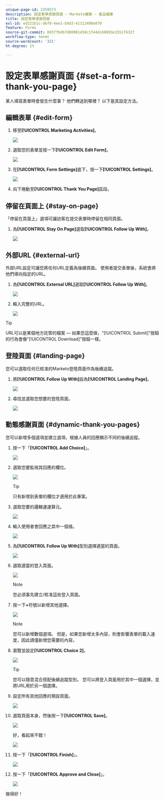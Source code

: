 ```yaml
---
unique-page-id: 2359573
description: 設定表單感謝頁面 — Marketo檔案 — 產品檔案
title: 設定表單感謝頁面
exl-id: ed221b1c-d6f0-4ee1-b9d3-41112490e070
feature: Forms
source-git-commit: 0d37fbdb7d08901458c1744dc68893e155176327
workflow-type: tm+mt
source-wordcount: '321'
ht-degree: 1%

---
```


# 設定表單感謝頁面 {#set-a-form-thank-you-page}

某人填寫表單時會發生什麼事？ 他們轉送到哪裡？ 以下是其設定方法。

## 編輯表單 {#edit-form}

1. 移至&#x200B;**[!UICONTROL Marketing Activities]**。

   ![](assets/login-marketing-activities-5.png)

1. 選取您的表單並按一下&#x200B;**[!UICONTROL Edit Form]**。

   ![](assets/image2014-9-15-17-3a34-3a14.png)

1. 在&#x200B;**[!UICONTROL Form Settings]**&#x200B;底下，按一下&#x200B;**[!UICONTROL Settings]**。

   ![](assets/image2014-9-15-17-3a34-3a21.png)

1. 向下捲動至&#x200B;**[!UICONTROL Thank You Page]**&#x200B;區段。

## 停留在頁面上 {#stay-on-page}

「停留在頁面上」選項可讓訪客在提交表單時停留在相同頁面。

1. 為&#x200B;**[!UICONTROL Stay On Page]**&#x200B;選取&#x200B;**[!UICONTROL Follow Up With]**。

   ![](assets/image2014-9-15-17-3a34-3a35.png)

## 外部URL {#external-url}

外部URL設定可讓您將任何URL定義為後續頁面。 使用者提交表單後，系統會將他們導向指定的URL。

1. 為&#x200B;**[!UICONTROL External URL]**&#x200B;選取&#x200B;**[!UICONTROL Follow Up With]**。

   ![](assets/image2014-9-15-17-3a34-3a45.png)

1. 輸入完整的URL。

   ![](assets/image2014-9-15-17-3a34-3a53.png)

>[!TIP]
>
>URL可以是某個地方託管的檔案 — 如果您這麼做，&quot;[!UICONTROL Submit]&quot;按鈕的行為會像&quot;[!UICONTROL Download]&quot;按鈕一樣。

## 登陸頁面 {#landing-page}

您可以選取任何已核准的Marketo登陸頁面作為後續追蹤。

1. 將&#x200B;**[!UICONTROL Follow Up With]**&#x200B;設為&#x200B;**[!UICONTROL Landing Page]**。

   ![](assets/image2014-9-15-17-3a37-3a52.png)

1. 尋找並選取您想要的登陸頁面。

   ![](assets/image2014-9-15-17-3a37-3a59.png)

## 動態感謝頁面 {#dynamic-thank-you-pages}

您可以新增多個選項並建立選項，根據人員的回應顯示不同的後續追蹤。

1. 按一下「**[!UICONTROL Add Choice]**」。

   ![](assets/image2014-9-15-17-3a38-3a6.png)

1. 選取您要監視其回應的欄位。

   ![](assets/image2014-9-15-17-3a38-3a12.png)

   >[!TIP]
   >
   >只有新增到表單的欄位才適用於此專案。

1. 選取您要的邏輯運運算元。

   ![](assets/image2014-9-15-17-3a38-3a31.png)

1. 輸入使用者會回應之其中一個值。

   ![](assets/image2014-9-15-17-3a38-3a40.png)

1. 為&#x200B;**[!UICONTROL Follow Up With]**&#x200B;型別選擇適當的頁面。

   ![](assets/image2014-9-15-17-3a38-3a51.png)

1. 選取適當的登入頁面。

   ![](assets/image2014-9-15-17-3a39-3a3.png)

   >[!NOTE]
   >
   >您必須事先建立/核准這些登入頁面。

1. 按一下&#x200B;**+**&#x200B;符號以新增其他選擇。

   ![](assets/image2014-9-15-17-3a39-3a25.png)

   >[!NOTE]
   >
   >您可以新增數個選項。 但是，如果您新增太多內容，則會影響表單的載入速度，因此請僅新增您需要的內容。

1. 瀏覽並設定&#x200B;**[!UICONTROL Choice 2]**。

   ![](assets/image2014-9-15-17-3a39-3a44.png)

   >[!TIP]
   >
   >您可以隨意混合搭配後續追蹤型別。 您可以將登入頁面用於其中一個選擇，並將URL用於另一個選擇。

1. 設定所有其他回應的預設頁面。

   ![](assets/image2014-9-15-17-3a40-3a10.png)

1. 選取頁面本身，然後按一下&#x200B;**[!UICONTROL Save]**。

   ![](assets/image2014-9-15-17-3a40-3a26.png)

   好，看起來不錯！

   ![](assets/image2014-9-15-17-3a40-3a34.png)

1. 按一下「**[!UICONTROL Finish]**」。

   ![](assets/image2014-9-15-17-3a40-3a42.png)

1. 按一下「**[!UICONTROL Approve and Close]**」。

   ![](assets/image2014-9-15-17-3a41-3a0.png)

做得好！
